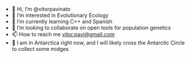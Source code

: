- 👋 Hi, I’m @vitorpavinato
- 👀 I’m interested in Evolutionary Ecology
- 🌱 I’m currently learning C++ and Spanish
- 💞️ I’m looking to collaborate on open tools for population genetics
- 📫 How to reach me vitor.pavi@gmail.com
- :penguin: I am in Antarctica right now, and I will likely cross the Antarctic Circle to collect some midges

<!---
vitorpavinato/vitorpavinato is a ✨ special ✨ repository because its `README.md` (this file) appears on your GitHub profile.
You can click the Preview link to take a look at your changes.
--->
